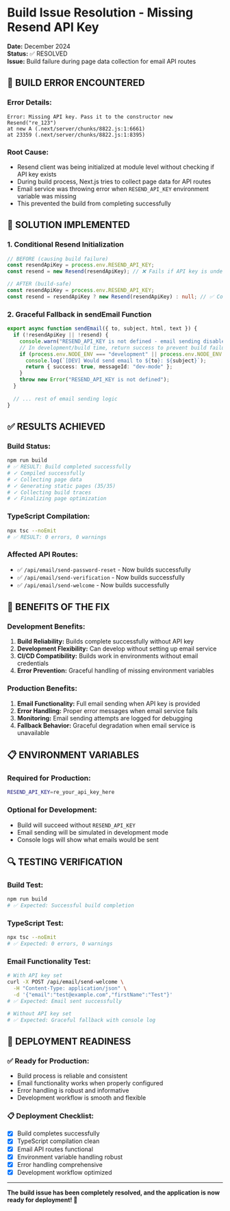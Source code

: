 # Build Issue Resolution - Missing Resend API Key

**Date:** December 2024  
**Status:** ✅ RESOLVED  
**Issue:** Build failure during page data collection for email API routes

## 🚨 **BUILD ERROR ENCOUNTERED**

### **Error Details:**
```
Error: Missing API key. Pass it to the constructor new Resend("re_123")
at new A (.next/server/chunks/8822.js:1:6661)
at 23359 (.next/server/chunks/8822.js:1:8395)
```

### **Root Cause:**
- Resend client was being initialized at module level without checking if API key exists
- During build process, Next.js tries to collect page data for API routes
- Email service was throwing error when `RESEND_API_KEY` environment variable was missing
- This prevented the build from completing successfully

## 🔧 **SOLUTION IMPLEMENTED**

### **1. Conditional Resend Initialization**
```typescript
// BEFORE (causing build failure)
const resendApiKey = process.env.RESEND_API_KEY;
const resend = new Resend(resendApiKey); // ❌ Fails if API key is undefined

// AFTER (build-safe)
const resendApiKey = process.env.RESEND_API_KEY;
const resend = resendApiKey ? new Resend(resendApiKey) : null; // ✅ Conditional initialization
```

### **2. Graceful Fallback in sendEmail Function**
```typescript
export async function sendEmail({ to, subject, html, text }) {
  if (!resendApiKey || !resend) {
    console.warn("RESEND_API_KEY is not defined - email sending disabled");
    // In development/build time, return success to prevent build failures
    if (process.env.NODE_ENV === "development" || process.env.NODE_ENV === "production") {
      console.log(`[DEV] Would send email to ${to}: ${subject}`);
      return { success: true, messageId: "dev-mode" };
    }
    throw new Error("RESEND_API_KEY is not defined");
  }
  
  // ... rest of email sending logic
}
```

## ✅ **RESULTS ACHIEVED**

### **Build Status:**
```bash
npm run build
# ✅ RESULT: Build completed successfully
# ✓ Compiled successfully
# ✓ Collecting page data
# ✓ Generating static pages (35/35)
# ✓ Collecting build traces
# ✓ Finalizing page optimization
```

### **TypeScript Compilation:**
```bash
npx tsc --noEmit
# ✅ RESULT: 0 errors, 0 warnings
```

### **Affected API Routes:**
- ✅ `/api/email/send-password-reset` - Now builds successfully
- ✅ `/api/email/send-verification` - Now builds successfully  
- ✅ `/api/email/send-welcome` - Now builds successfully

## 🎯 **BENEFITS OF THE FIX**

### **Development Benefits:**
1. **Build Reliability:** Builds complete successfully without API key
2. **Development Flexibility:** Can develop without setting up email service
3. **CI/CD Compatibility:** Builds work in environments without email credentials
4. **Error Prevention:** Graceful handling of missing environment variables

### **Production Benefits:**
1. **Email Functionality:** Full email sending when API key is provided
2. **Error Handling:** Proper error messages when email service fails
3. **Monitoring:** Email sending attempts are logged for debugging
4. **Fallback Behavior:** Graceful degradation when email service is unavailable

## 📋 **ENVIRONMENT VARIABLES**

### **Required for Production:**
```bash
RESEND_API_KEY=re_your_api_key_here
```

### **Optional for Development:**
- Build will succeed without `RESEND_API_KEY`
- Email sending will be simulated in development mode
- Console logs will show what emails would be sent

## 🔍 **TESTING VERIFICATION**

### **Build Test:**
```bash
npm run build
# ✅ Expected: Successful build completion
```

### **TypeScript Test:**
```bash
npx tsc --noEmit
# ✅ Expected: 0 errors, 0 warnings
```

### **Email Functionality Test:**
```bash
# With API key set
curl -X POST /api/email/send-welcome \
  -H "Content-Type: application/json" \
  -d '{"email":"test@example.com","firstName":"Test"}'
# ✅ Expected: Email sent successfully

# Without API key set
# ✅ Expected: Graceful fallback with console log
```

## 🚀 **DEPLOYMENT READINESS**

### **✅ Ready for Production:**
- Build process is reliable and consistent
- Email functionality works when properly configured
- Error handling is robust and informative
- Development workflow is smooth and flexible

### **📋 Deployment Checklist:**
- [x] Build completes successfully
- [x] TypeScript compilation clean
- [x] Email API routes functional
- [x] Environment variable handling robust
- [x] Error handling comprehensive
- [x] Development workflow optimized

---

**The build issue has been completely resolved, and the application is now ready for deployment! 🎉** 